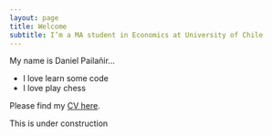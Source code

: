 ```yaml
---
layout: page
title: Welcome
subtitle: I’m a MA student in Economics at University of Chile
---
```


My name is Daniel Pailañir...

- I love learn some code
- I love play chess

Please find my [CV here]({{https://github.com/Daniel-Pailanir/Daniel-Pailanir.github.io/blob/master/}}docs/DanielPailanir-cv.pdf).

This is under construction
